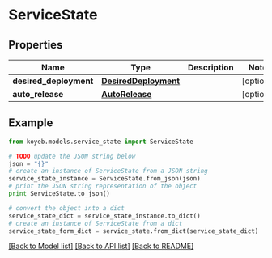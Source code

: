 # ServiceState


## Properties
Name | Type | Description | Notes
------------ | ------------- | ------------- | -------------
**desired_deployment** | [**DesiredDeployment**](DesiredDeployment.md) |  | [optional] 
**auto_release** | [**AutoRelease**](AutoRelease.md) |  | [optional] 

## Example

```python
from koyeb.models.service_state import ServiceState

# TODO update the JSON string below
json = "{}"
# create an instance of ServiceState from a JSON string
service_state_instance = ServiceState.from_json(json)
# print the JSON string representation of the object
print ServiceState.to_json()

# convert the object into a dict
service_state_dict = service_state_instance.to_dict()
# create an instance of ServiceState from a dict
service_state_form_dict = service_state.from_dict(service_state_dict)
```
[[Back to Model list]](../README.md#documentation-for-models) [[Back to API list]](../README.md#documentation-for-api-endpoints) [[Back to README]](../README.md)


